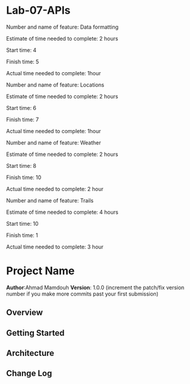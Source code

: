 # Lab-07-APIs

Number and name of feature:  Data formatting

Estimate of time needed to complete: 2 hours

Start time: 4

Finish time: 5

Actual time needed to complete: 1hour



Number and name of feature:  Locations

Estimate of time needed to complete: 2 hours

Start time: 6

Finish time: 7

Actual time needed to complete: 1hour



Number and name of feature:  Weather

Estimate of time needed to complete: 2 hours

Start time: 8

Finish time: 10

Actual time needed to complete: 2 hour



Number and name of feature:  Trails

Estimate of time needed to complete: 4 hours

Start time: 10

Finish time: 1

Actual time needed to complete: 3 hour


# Project Name

**Author**:Ahmad Mamdouh 
**Version**: 1.0.0 (increment the patch/fix version number if you make more commits past your first submission)

## Overview
<!-- Provide a high level overview of what this application is and why you are building it, beyond the fact that it's an assignment for this class. (i.e. What's your problem domain?) -->

## Getting Started
<!-- What are the steps that a user must take in order to build this app on their own machine and get it running? -->

## Architecture
<!-- Provide a detailed description of the application design. What technologies (languages, libraries, etc) you're using, and any other relevant design information. -->

## Change Log
<!-- Use this area to document the iterative changes made to your application as each feature is successfully implemented. Use time stamps. Here's an examples:

01-01-2001 4:59pm - Application now has a fully-functional express server, with a GET route for the location resource.

## Credits and Collaborations
<!-- Give credit (and a link) to other people or resources that helped you build this application. -->